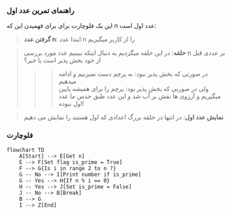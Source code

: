### راهنمای تمرین عدد اول

این یک فلوچارت برای برای فهمیدن این که n عدد اول است:

> **گرفتن عدد n**: ابتدا عدد n را از کاربر میگیریم

> **حلقه**: در این حلقه میگردیم به دنبال اینکه ببینیم عدد مورد بررسی n بر عددی قبل از خود بخش پذیر است یا خیر؟
>
> > > در صورتی که بخش پذیر نبود: به پرچم دست نمیزنیم و ادامه میدهیم  
> > > ولی در صورتی که بخش پذیر بود: پرچم را برای همیشه پایین میگیریم و آرزوی ها نقش بر آب شد و این عدد طبق حدس ما عدد اول نبوده!

> **نمایش عدد اول**: در انتها در حلقه بزرگ اعدادی که اول هستند را نمایش می دهیم

### فلوچارت

```mermaid
flowchart TD
    A[Start] --> E[Get n]
    E --> F[Set flag is_prime = True]
    F --> G{Is i in range 2 to n ?}
    G -- No --> I[Print number if is_prime]
    G -- Yes --> H{If n % i == 0}
    H -- Yes --> J[Set is_prime = False]
    J -- No --> B[Break]
    B --> G
    I --> Z[End]
```
